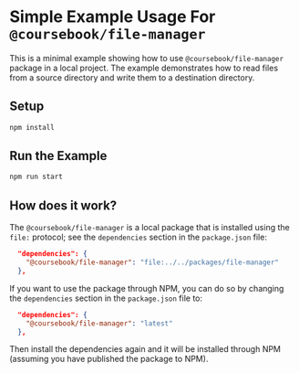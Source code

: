 # Simple Example Usage For `@coursebook/file-manager`

This is a minimal example showing how to use `@coursebook/file-manager` package in a local project. The example demonstrates how to read files from a source directory and write them to a destination directory.

## Setup

```bash
npm install
```

## Run the Example

```bash
npm run start
``` 

## How does it work?

The `@coursebook/file-manager` is a local package that is installed using the `file:` protocol; see the `dependencies` section in the `package.json` file:

```json
  "dependencies": {
    "@coursebook/file-manager": "file:../../packages/file-manager"
  },
```

If you want to use the package through NPM, you can do so by changing the `dependencies` section in the `package.json` file to:

```json
  "dependencies": {
    "@coursebook/file-manager": "latest"
  },
```

Then install the dependencies again and it will be installed through NPM (assuming you have published the package to NPM).

